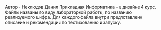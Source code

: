 Автор - Неклюдов Данил Прикладная Информатика - в дизайне 4 курс.
Файлы названы по виду лабораторной работы, по названию реализуемого шифра.
Для каждого файла внутри предлставлено описание и рекомендации по тестированию и запуску.
